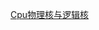 [Cpu物理核与逻辑核](https://blog.csdn.net/fzxwl/article/details/117986873?ops_request_misc=%257B%2522request%255Fid%2522%253A%2522167238328416782428662904%2522%252C%2522scm%2522%253A%252220140713.130102334..%2522%257D&request_id=167238328416782428662904&biz_id=0&utm_medium=distribute.pc_search_result.none-task-blog-2~all~sobaiduend~default-1-117986873-null-null.142^v68^wechat_v2,201^v4^add_ask,213^v2^t3_esquery_v2&utm_term=CPU%E7%89%A9%E7%90%86%E6%A0%B8%E6%95%B0%E5%92%8C%E9%80%BB%E8%BE%91%E6%A0%B8%E6%95%B0&spm=1018.2226.3001.4187)